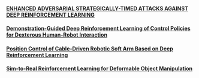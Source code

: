 #### [ENHANCED ADVERSARIAL STRATEGICALLY-TIMED ATTACKS AGAINST DEEP REINFORCEMENT LEARNING](ENHANCEDADVERSARIALSTRATEGICALLY-TIMEDATTACKSAGAINSTDEEPREINFORCEMENTLEARNING.md)

#### [Demonstration-Guided Deep Reinforcement Learning of Control Policies for Dexterous Human-Robot Interaction](Demonstration-GuidedDeepReinforcementLearningofControlPoliciesforDexterousHuman-RobotInteraction.md)

#### [Position Control of Cable-Driven Robotic Soft Arm Based on Deep Reinforcement Learning](PositionControlofCable-DrivenRoboticSoftArmBasedonDeepReinforcementLearning.md)

#### [Sim-to-Real Reinforcement Learning for Deformable Object Manipulation](Sim-to-RealReinforcementLearningforDeformableObjectManipulation.md)
